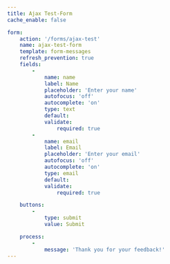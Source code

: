 ```yaml
---
title: Ajax Test-Form
cache_enable: false

form:
    action: '/forms/ajax-test'
    name: ajax-test-form
    template: form-messages
    refresh_prevention: true
    fields:
        -
            name: name
            label: Name
            placeholder: 'Enter your name'
            autofocus: 'off'
            autocomplete: 'on'
            type: text
            default: 
            validate:
                required: true
        -
            name: email
            label: Email
            placeholder: 'Enter your email'
            autofocus: 'off'
            autocomplete: 'on'
            type: email
            default:
            validate:
                required: true

    buttons:
        -
            type: submit
            value: Submit

    process:
        -
            message: 'Thank you for your feedback!'
---
```


<div id="form-result"></div>

<script>
document.addEventListener('DOMContentLoaded', function() {
    const form = document.querySelector('#ajax-test-form');
    form.addEventListener('submit', function(event) {
        event.preventDefault();

        const result = document.querySelector('#form-result');
        const action = form.getAttribute('action');
        const method = form.getAttribute('method');

        fetch(action, {
            method: method,
            body: new FormData(form)
        })
        .then(function(response) {
            if (response.ok) {
                return response.text();
            } else {
                return response.json();
            }
        })
        .then(function(output) {
            if (result) {
                result.innerHTML = output;
            }
        })
        .catch(function(error) {
            if (result) {
                result.innerHTML = 'Error: ' + error;
            }

            throw new Error(error);
        });
    });
});
</script>